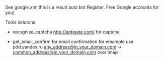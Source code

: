 See google.xml this is a result auto bot Register.
Free Google accounts for you)

Tools solutons:
* recognize_captcha
http://antigate.com/ for captcha

* get_email_confirm 
for email confirmation
for emample use pdd.yandex.ru
any_address@in_your_domain.com -> common_address@in_your_domain.com
over imap

